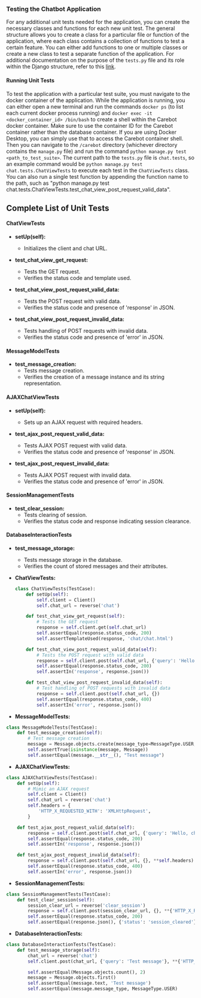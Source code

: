 ### Testing the Chatbot Application

For any additional unit tests needed for the application, you can create the necessary classes and functions for each new unit test.
The general structure allows you to create a class for a particular file or function of the application, where each class contains a collection of functions to test a certain feature.
You can either add functions to one or multiple classes or create a new class to test a separate function of the application.
For additional documentation on the purpose of the `tests.py` file and its role within the Django structure, refer to this [link](https://docs.djangoproject.com/en/5.0/topics/testing/).

#### Running Unit Tests

To test the application with a particular test suite, you must navigate to the docker container of the application.
While the application is running, you can either open a new terminal and run the commands `docker ps` (to list each current docker process running) and `docker exec -it <docker_container_id> /bin/bash` to create a shell within the Carebot docker container.
Make sure to use the container ID for the Carebot container rather than the database container.
If you are using Docker Desktop, you can simply use that to access the Carebot container shell.
Then you can navigate to the `/carebot` directory (whichever directory contains the `manage.py` file) and run the command `python manage.py test <path_to_test_suite>`.
The current path to the `tests.py` file is `chat.tests`, so an example command would be `python manage.py test chat.tests.ChatViewTests` to execute each test in the `ChatViewTests` class.
You can also run a single test function by appending the function name to the path, such as "python manage.py test chat.tests.ChatViewTests.test_chat_view_post_request_valid_data".

## Complete List of Unit Tests
#### ChatViewTests

- **setUp(self):**
  - Initializes the client and chat URL.
  
- **test_chat_view_get_request:**
  - Tests the GET request.
  - Verifies the status code and template used.

- **test_chat_view_post_request_valid_data:**
  - Tests the POST request with valid data.
  - Verifies the status code and presence of 'response' in JSON.

- **test_chat_view_post_request_invalid_data:**
  - Tests handling of POST requests with invalid data.
  - Verifies the status code and presence of 'error' in JSON.

#### MessageModelTests

- **test_message_creation:**
  - Tests message creation.
  - Verifies the creation of a message instance and its string representation.

#### AJAXChatViewTests

- **setUp(self):**
  - Sets up an AJAX request with required headers.

- **test_ajax_post_request_valid_data:**
  - Tests AJAX POST request with valid data.
  - Verifies the status code and presence of 'response' in JSON.

- **test_ajax_post_request_invalid_data:**
  - Tests AJAX POST request with invalid data.
  - Verifies the status code and presence of 'error' in JSON.

#### SessionManagementTests

- **test_clear_session:**
  - Tests clearing of session.
  - Verifies the status code and response indicating session clearance.

#### DatabaseInteractionTests

- **test_message_storage:**
  - Tests message storage in the database.
  - Verifies the count of stored messages and their attributes.
 
- **ChatViewTests:**
  ```python
  class ChatViewTests(TestCase):
      def setUp(self):
          self.client = Client()
          self.chat_url = reverse('chat')

      def test_chat_view_get_request(self):
          # Tests the GET request
          response = self.client.get(self.chat_url)
          self.assertEqual(response.status_code, 200)
          self.assertTemplateUsed(response, 'chat/chat.html')

      def test_chat_view_post_request_valid_data(self):
          # Tests the POST request with valid data
          response = self.client.post(self.chat_url, {'query': 'Hello, chatbot!'})
          self.assertEqual(response.status_code, 200)
          self.assertIn('response', response.json())

      def test_chat_view_post_request_invalid_data(self):
          # Test handling of POST requests with invalid data
          response = self.client.post(self.chat_url, {})
          self.assertEqual(response.status_code, 400)
          self.assertIn('error', response.json())
  
- **MessageModelTests:**
```python
class MessageModelTests(TestCase):
    def test_message_creation(self):
        # Test message creation
        message = Message.objects.create(message_type=MessageType.USER, text="Test message")
        self.assertTrue(isinstance(message, Message))
        self.assertEqual(message.__str__(), "Test message")
```
- **AJAXChatViewTests:**
```python
class AJAXChatViewTests(TestCase):
    def setUp(self):
        # Mimic an AJAX request
        self.client = Client()
        self.chat_url = reverse('chat')
        self.headers = {
            'HTTP_X_REQUESTED_WITH': 'XMLHttpRequest',
        }

    def test_ajax_post_request_valid_data(self):
        response = self.client.post(self.chat_url, {'query': 'Hello, chatbot!'}, **self.headers)
        self.assertEqual(response.status_code, 200)
        self.assertIn('response', response.json())

    def test_ajax_post_request_invalid_data(self):
        response = self.client.post(self.chat_url, {}, **self.headers)
        self.assertEqual(response.status_code, 400)
        self.assertIn('error', response.json())
```
- **SessionManagementTests:**
```python
class SessionManagementTests(TestCase):
    def test_clear_session(self):
        session_clear_url = reverse('clear_session')
        response = self.client.post(session_clear_url, {}, **{'HTTP_X_REQUESTED_WITH': 'XMLHttpRequest'})
        self.assertEqual(response.status_code, 200)
        self.assertEqual(response.json(), {'status': 'session_cleared'})
```

- **DatabaseInteractionTests:**
```python
class DatabaseInteractionTests(TestCase):
    def test_message_storage(self):
        chat_url = reverse('chat')
        self.client.post(chat_url, {'query': 'Test message'}, **{'HTTP_X_REQUESTED_WITH': 'XMLHttpRequest'})

        self.assertEqual(Message.objects.count(), 2)
        message = Message.objects.first()
        self.assertEqual(message.text, 'Test message')
        self.assertEqual(message.message_type, MessageType.USER)
```


